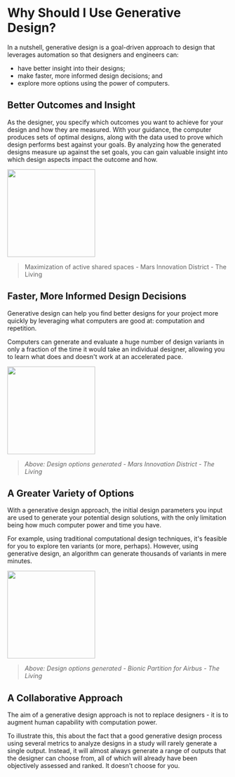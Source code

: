 # Why Should I Use Generative Design?

In a nutshell, generative design is a goal-driven approach to design that leverages automation so that designers and engineers can:

* have better insight into their designs;
* make faster, more informed design decisions; and
* explore more options using the power of computers.

## Better Outcomes and Insight

As the designer, you specify which outcomes you want to achieve for your design and how they are measured. With your guidance, the computer produces sets of optimal designs, along with the data used to prove which design performs best against your goals. By analyzing how the generated designs measure up against the set goals, you can gain valuable insight into which design aspects impact the outcome and how.

<img src="../../assets/intro/whyusegen1.gif" style="width:200px;"/>

> Maximization of active shared spaces - Mars Innovation District - The Living

## Faster, More Informed Design Decisions

Generative design can help you find better designs for your project more quickly by leveraging what computers are good at: computation and repetition. 

Computers can generate and evaluate a huge number of design variants in only a fraction of the time it would take an individual designer, allowing you to learn what does and doesn't work at an accelerated pace.

<img src="../../assets/intro/whyusegen2.gif" style="width:200px;"/>

> _Above: Design options generated - Mars Innovation District - The Living_

## A Greater Variety of Options

With a generative design approach, the initial design parameters you input are used to generate your potential design solutions, with the only limitation being how much computer power and time you have.

For example, using traditional computational design techniques, it's feasible for you to explore ten variants \(or more, perhaps\). However, using generative design, an algorithm can generate thousands of variants in mere minutes.

<img src="../../assets/intro/whyusegen3.gif" style="width:200px;"/>

> _Above: Design options generated - Bionic Partition for Airbus - The Living_

## A Collaborative Approach

The aim of a generative design approach is not to replace designers - it is to augment human capability with computation power.

To illustrate this, this about the fact that a good generative design process using several metrics to analyze designs in a study will rarely generate a single output. Instead, it will almost always generate a range of outputs that the designer can choose from, all of which will already have been objectively assessed and ranked. It doesn't choose for you. 

